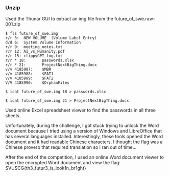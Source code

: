 ### Unzip 

Used the Thunar GUI to extract an img file from the future_of_swe.raw-001.zip

```
$ fls future_of_swe.img               
r/r 3:  NEW VOLUME  (Volume Label Entry)
d/d 6:  System Volume Information
r/r 9:  meeting_notes.txt
r/r 12: AI_vs_Humanity.pdf
r/r 15: clippyGPT_log.txt
r/r * 18:       passwords.xlsx
r/r * 21:       ProjectNextBigThing.docx
v/v 4185987:    $MBR
v/v 4185988:    $FAT1
v/v 4185989:    $FAT2
V/V 4185990:    $OrphanFiles
                                                                                                         
$ icat future_of_swe.img 18 > passwords.xlsx  
                                                                                                            
$ icat future_of_swe.img 21 > ProjectNextBigThing.docx
```                                                                                                            
Used online Excel spreadsheet viewer to find the passwords in all three sheets.

Unfortunately, during the challenge, I got stuck trying to unlock the Word document because I tried using a version of Windows and LibreOffice that has several languages installed.  Interestingly, these tools opened the Word document and it had readable Chinese characters.  I thought the flag was a Chinese proverb that required translation so I ran out of time...

After the end of the competition, I used an online Word document viewer to open the encrypted Word document and view the flag:
SVUSCG{th3_futur3_is_look1n_br1ght}

